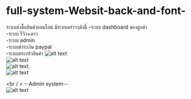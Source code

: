 # full-system-Websit-back-and-font-
ระบบส่งซื้อสินค้าออนไลน์
มีระบบคร่าวๆดังนี้ 
  -ระบบ dashboard ของลูกค้า <br />
  -ระบบ รีวิว+ดาว<br />
  -ระบบ admin <br />
  -ระบบชำระเงิน paypal <br />
  -ระบบตระกร้าสินค้า
![alt text](https://github.com/PIVSINGSOM/full-system-Websit-back-and-font-/blob/master/1.png?raw=true)<br />
![alt text](https://github.com/PIVSINGSOM/full-system-Websit-back-and-font-/blob/master/2.png?raw=true)<br />
![alt text](https://github.com/PIVSINGSOM/full-system-Websit-back-and-font-/blob/master/3.png?raw=true)<br />
![alt text](https://github.com/PIVSINGSOM/full-system-Websit-back-and-font-/blob/master/4.png?raw=true)<br />

<br / >
--Admin system--
<br />
![alt text](https://github.com/PIVSINGSOM/full-system-Websit-back-and-font-/blob/master/5.png?raw=true)<br />
